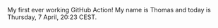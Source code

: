 My first ever working GitHub Action!
My name is Thomas and today is Thursday, 7 April, 20:23 CEST. 
